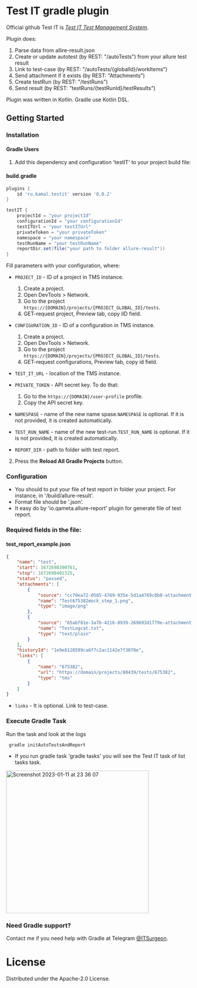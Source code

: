 # Test IT gradle plugin

Official github Test IT is *[Test IT Test Management System](https://github.com/testit-tms)*.

Plugin does:
1) Parse data from allire-result.json
2) Create or update autotest (by REST: "/autoTests") from your allure test result 
3) Link to test-case (by REST: "/autoTests/{globalId}/workItems") 
4) Send attachment if it exists (by REST: "Attachments")
5) Create testRun (by REST: "/testRuns") 
6) Send result (by REST: "testRuns/{testRunId}/testResults")

Plugin was written in Kotlin. Gradle use Kotlin DSL.

## Getting Started

### Installation
#### Gradle Users

1. Add this dependency and configuration 'testIT' to your project build file:

#### build.gradle
```groovy
plugins {
    id 'ru.kamal.testit' version '0.0.2'
}

testIT {
    projectId = "your projectId"
    configurationId = "your configurationId"
    testITUrl = "your testITUrl"
    privateToken = "your privateToken"
    namespace = "your namespace"
    testRunName = "your testRunName"
    reportDir.set(file("your path to folder allure-result"))
}
```

Fill parameters with your configuration, where:
* `PROJECT_ID` - ID of a project in TMS instance.
    1. Create a project.
    2. Open DevTools > Network.
    3. Go to the project `https://{DOMAIN}/projects/{PROJECT_GLOBAL_ID}/tests`.
    4. GET-request project, Preview tab, copy iID field.

* `CONFIGURATION_ID` - ID of a configuration in TMS instance.
    1. Create a project.
    2. Open DevTools > Network.
    3. Go to the project `https://{DOMAIN}/projects/{PROJECT_GLOBAL_ID}/tests`.
    4. GET-request configurations, Preview tab, copy id field.
* `TEST_IT_URL` - location of the TMS instance.
* `PRIVATE_TOKEN` - API secret key. To do that:
    1. Go to the `https://{DOMAIN}/user-profile` profile.
    2. Copy the API secret key.
* `NAMESPASE` - name of the new name spase.`NAMESPASE` is optional. If it is not provided, it is created automatically.
* `TEST_RUN_NAME` - name of the new test-run.`TEST_RUN_NAME` is optional. If it is not provided, it is created automatically.
* `REPORT_DIR` - path to folder with test report.

2. Press the **Reload All Gradle Projects** button.

### Configuration
* You should to put your file of test report in folder your project. For instance, in '/build/allure-result'.
* Format file should be '.json'.
* It easy do by 'io.qameta.allure-report' plugin for generate file of test report.

### Required fields in the file:
#### test_report_example.json
```json
{
    "name": "test",
    "start": 1672698390761,
    "stop": 1672698402325,
    "status": "passed",
    "attachments": [
        {
            "source": "cc70ea72-0585-4769-935e-5d1a4769c0b0-attachment.png",
            "name": "Test675382mock_step_1.png",
            "type": "image/png"
        },
        {
            "source": "65abf81e-3a7b-4216-8939-269693d1779e-attachment.txt",
            "name": "TestLogcat.txt",
            "type": "text/plain"
        }
    ],
    "historyId": "1e9e8128599ca6f7c2ac1142e7f3070e",
    "links": [
        {
            "name": "675382",
            "url": "https://domain/projects/80439/tests/675382",
            "type": "tms"
        }
    ]
}
```
* `links` - It is optional. Link to test-case.

### Execute Gradle Task
Run the task and look at the logs
```
 gradle initAutoTestsAndReport
```


* If you run gradle task 'gradle tasks' you will see the Test IT task of list tasks task.
<img width="385" alt="Screenshot 2023-01-11 at 23 36 07" src="https://user-images.githubusercontent.com/23185210/211912358-e66531b2-817c-478c-9762-6760577c0389.png">


### Need Gradle support?
Contact me if you need help with Gradle at Telegram [@ITSurgeon](https://t.me/ITSurgeon).

# License

Distributed under the Apache-2.0 License.
